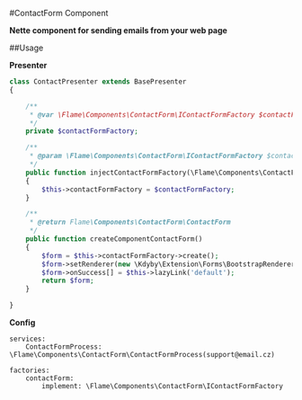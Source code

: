 #ContactForm Component

**Nette component for sending emails from your web page**

##Usage

**Presenter**
```php
class ContactPresenter extends BasePresenter
{

	/**
	 * @var \Flame\Components\ContactForm\IContactFormFactory $contactFormFactory
	 */
	private $contactFormFactory;

	/**
	 * @param \Flame\Components\ContactForm\IContactFormFactory $contactFormFactory
	 */
	public function injectContactFormFactory(\Flame\Components\ContactForm\IContactFormFactory $contactFormFactory)
	{
		$this->contactFormFactory = $contactFormFactory;
	}

	/**
	 * @return Flame\Components\ContactForm\ContactForm
	 */
	public function createComponentContactForm()
	{
		$form = $this->contactFormFactory->create();
		$form->setRenderer(new \Kdyby\Extension\Forms\BootstrapRenderer\BootstrapRenderer);
		$form->onSuccess[] = $this->lazyLink('default');
		return $form;
	}

}
```

**Config**

	services:
		ContactFormProcess: \Flame\Components\ContactForm\ContactFormProcess(support@email.cz)

	factories:
		contactForm:
			implement: \Flame\Components\ContactForm\IContactFormFactory